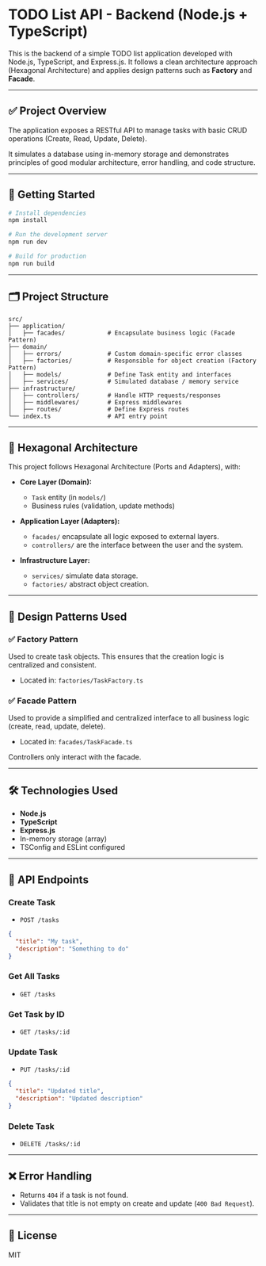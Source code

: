 
# TODO List API - Backend (Node.js + TypeScript)

This is the backend of a simple TODO list application developed with Node.js, TypeScript, and Express.js. It follows a clean architecture approach (Hexagonal Architecture) and applies design patterns such as **Factory** and **Facade**.

---

## ✅ Project Overview

The application exposes a RESTful API to manage tasks with basic CRUD operations (Create, Read, Update, Delete).

It simulates a database using in-memory storage and demonstrates principles of good modular architecture, error handling, and code structure.

---

## 🚀 Getting Started

```bash
# Install dependencies
npm install

# Run the development server
npm run dev

# Build for production
npm run build
```

---

## 🗂️ Project Structure

```
src/
├── application/        
│   ├── facades/            # Encapsulate business logic (Facade Pattern)
├── domain/
│   ├── errors/             # Custom domain-specific error classes
│   ├── factories/          # Responsible for object creation (Factory Pattern)
│   ├── models/             # Define Task entity and interfaces
│   ├── services/           # Simulated database / memory service
├── infrastructure/
│   ├── controllers/        # Handle HTTP requests/responses
│   ├── middlewares/        # Express middlewares
│   ├── routes/             # Define Express routes
└── index.ts                # API entry point

```

---

## 🧱 Hexagonal Architecture

This project follows Hexagonal Architecture (Ports and Adapters), with:

- **Core Layer (Domain):**
  - `Task` entity (in `models/`)
  - Business rules (validation, update methods)

- **Application Layer (Adapters):**
  - `facades/` encapsulate all logic exposed to external layers.
  - `controllers/` are the interface between the user and the system.

- **Infrastructure Layer:**
  - `services/` simulate data storage.
  - `factories/` abstract object creation.

---

## 🧠 Design Patterns Used

### ✅ Factory Pattern

Used to create task objects. This ensures that the creation logic is centralized and consistent.

- Located in: `factories/TaskFactory.ts`

### ✅ Facade Pattern

Used to provide a simplified and centralized interface to all business logic (create, read, update, delete).

- Located in: `facades/TaskFacade.ts`

Controllers only interact with the facade.

---

## 🛠️ Technologies Used

- **Node.js**
- **TypeScript**
- **Express.js**
- In-memory storage (array)
- TSConfig and ESLint configured

---

## 📌 API Endpoints

### Create Task
- `POST /tasks`
```json
{
  "title": "My task",
  "description": "Something to do"
}
```

### Get All Tasks
- `GET /tasks`

### Get Task by ID
- `GET /tasks/:id`

### Update Task
- `PUT /tasks/:id`
```json
{
  "title": "Updated title",
  "description": "Updated description"
}
```

### Delete Task
- `DELETE /tasks/:id`

---

## ❌ Error Handling

- Returns `404` if a task is not found.
- Validates that title is not empty on create and update (`400 Bad Request`).

---

## 🧾 License

MIT
